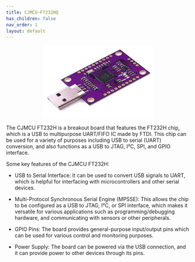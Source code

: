 ```yaml
---
title: CJMCU-FT232HQ
has_children: false
nav_order: 1
layout: default
---
```


<div style="text-align: center;">
    <img src="/assets/images/cjmcu-ft232hq.jpg" alt="CJMCU-FT232H" width="300" height="200">
</div>

The CJMCU FT232H is a breakout board that features the FT232H chip, which is a USB to multipurpose UART/FIFO IC made by FTDI. This chip can be used for a variety of purposes including USB to serial (UART) conversion, and also functions as a USB to JTAG, I²C, SPI, and GPIO interface.

Some key features of the CJMCU FT232H:

* USB to Serial Interface: It can be used to convert USB signals to UART, which is helpful for interfacing with microcontrollers and other serial devices.

* Multi-Protocol Synchronous Serial Engine (MPSSE): This allows the chip to be configured as a USB to JTAG, I²C, or SPI interface, which makes it versatile for various applications such as programming/debugging hardware, and communicating with sensors or other peripherals.

* GPIO Pins: The board provides general-purpose input/output pins which can be used for various control and monitoring purposes.

* Power Supply: The board can be powered via the USB connection, and it can provide power to other devices through its pins.
